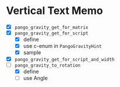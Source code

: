 Vertical Text Memo
==================

* [x] `pango_gravity_get_for_matrix`
* [x] `pango_gravity_get_for_script`
	- [x] define
	- [x] use c-enum in `PangoGravityHint`
	- [x] sample
* [x] `pango_gravity_get_for_script_and_width`
* [ ] `pango_gravity_to_rotation`
	- [x] define
	- [ ] use Angle
